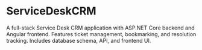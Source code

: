 # ServiceDeskCRM
A full-stack Service Desk CRM application with ASP.NET Core backend and Angular frontend. Features ticket management, bookmarking, and resolution tracking. Includes database schema, API, and frontend UI.
